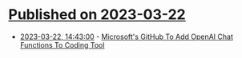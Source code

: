 # [Published on 2023-03-22](index.md)

* [2023-03-22, 14:43:00](https://developers.slashdot.org/story/23/03/22/1443211/microsofts-github-to-add-openai-chat-functions-to-coding-tool?utm_source=rss1.0mainlinkanon&utm_medium=feed) - [Microsoft's GitHub To Add OpenAI Chat Functions To Coding Tool](https://developers.slashdot.org/story/23/03/22/1443211/microsofts-github-to-add-openai-chat-functions-to-coding-tool?utm_source=rss1.0mainlinkanon&utm_medium=feed)

